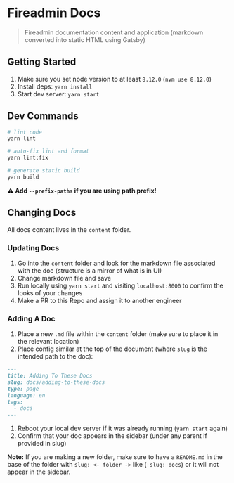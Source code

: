 # Fireadmin Docs

> Fireadmin documentation content and application (markdown converted into static HTML using Gatsby)

## Getting Started

1. Make sure you set node version to at least `8.12.0` (`nvm use 8.12.0`)
1. Install deps: `yarn install`
1. Start dev server: `yarn start`

## Dev Commands

```sh
# lint code
yarn lint

# auto-fix lint and format
yarn lint:fix

# generate static build
yarn build
```

**:warning: Add `--prefix-paths` if you are using path prefix!**

## Changing Docs

All docs content lives in the `content` folder.

### Updating Docs

1. Go into the `content` folder and look for the markdown file associated with the doc (structure is a mirror of what is in UI)
1. Change markdown file and save
1. Run locally using `yarn start` and visiting `localhost:8000` to confirm the looks of your changes
1. Make a PR to this Repo and assign it to another engineer

### Adding A Doc

1. Place a new `.md` file within the `content` folder (make sure to place it in the relevant location)
1. Place config similar at the top of the document (where `slug` is the intended path to the doc):
  
  ```md
  ---
  title: Adding To These Docs
  slug: docs/adding-to-these-docs
  type: page
  language: en
  tags:
    - docs
  ---
  ```
1. Reboot your local dev server if it was already running (`yarn start` again)
1. Confirm that your doc appears in the sidebar (under any parent if provided in slug)

**Note:** If you are making a new folder, make sure to have a `README.md` in the base of the folder with `slug: <- folder ->` like (` slug: docs`) or it will not appear in the sidebar.
